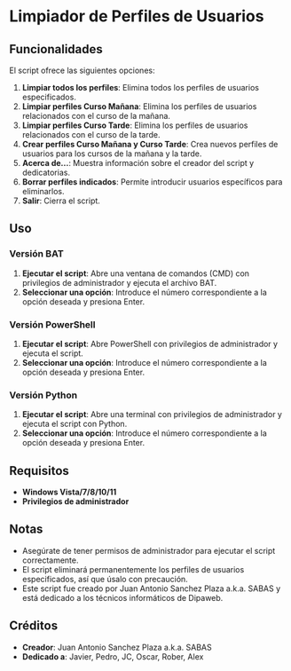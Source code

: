 # Limpiador de Perfiles de Usuarios

## Funcionalidades

El script ofrece las siguientes opciones:

1. **Limpiar todos los perfiles**: Elimina todos los perfiles de usuarios especificados.
2. **Limpiar perfiles Curso Mañana**: Elimina los perfiles de usuarios relacionados con el curso de la mañana.
3. **Limpiar perfiles Curso Tarde**: Elimina los perfiles de usuarios relacionados con el curso de la tarde.
4. **Crear perfiles Curso Mañana y Curso Tarde**: Crea nuevos perfiles de usuarios para los cursos de la mañana y la tarde.
5. **Acerca de...**: Muestra información sobre el creador del script y dedicatorias.
6. **Borrar perfiles indicados**: Permite introducir usuarios específicos para eliminarlos.
7. **Salir**: Cierra el script.

## Uso

### Versión BAT

1. **Ejecutar el script**: Abre una ventana de comandos (CMD) con privilegios de administrador y ejecuta el archivo BAT.
2. **Seleccionar una opción**: Introduce el número correspondiente a la opción deseada y presiona Enter.

### Versión PowerShell

1. **Ejecutar el script**: Abre PowerShell con privilegios de administrador y ejecuta el script.
2. **Seleccionar una opción**: Introduce el número correspondiente a la opción deseada y presiona Enter.

### Versión Python

1. **Ejecutar el script**: Abre una terminal con privilegios de administrador y ejecuta el script con Python.
2. **Seleccionar una opción**: Introduce el número correspondiente a la opción deseada y presiona Enter.

## Requisitos

- **Windows Vista/7/8/10/11**
- **Privilegios de administrador**

## Notas

- Asegúrate de tener permisos de administrador para ejecutar el script correctamente.
- El script eliminará permanentemente los perfiles de usuarios especificados, así que úsalo con precaución.
- Este script fue creado por Juan Antonio Sanchez Plaza a.k.a. SABAS y está dedicado a los técnicos informáticos de Dipaweb.

## Créditos

- **Creador**: Juan Antonio Sanchez Plaza a.k.a. SABAS
- **Dedicado a**: Javier, Pedro, JC, Oscar, Rober, Alex
